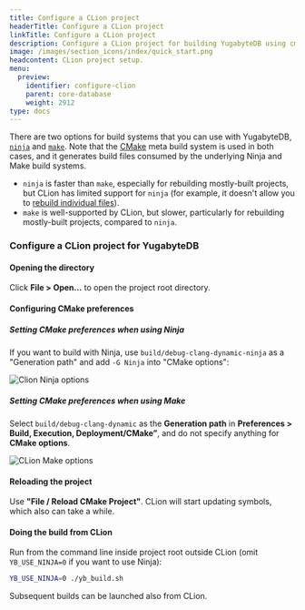 ```yaml
---
title: Configure a CLion project
headerTitle: Configure a CLion project
linkTitle: Configure a CLion project
description: Configure a CLion project for building YugabyteDB using cmake or ninja.
image: /images/section_icons/index/quick_start.png
headcontent: CLion project setup.
menu:
  preview:
    identifier: configure-clion
    parent: core-database
    weight: 2912
type: docs
---
```


There are two options for build systems that you can use with YugabyteDB, [`ninja`](https://ninja-build.org/) and [`make`](https://en.wikipedia.org/wiki/Make_(software)).
Note that the [CMake](https://cmake.org/) meta build system is used in both cases, and it generates build files consumed by the underlying Ninja and Make build systems.

* `ninja` is faster than `make`, especially for rebuilding mostly-built projects, but CLion has limited support for `ninja` (for example, it doesn't allow you to [rebuild individual files](https://youtrack.jetbrains.com/issue/CPP-17622)).
* `make` is well-supported by CLion, but slower, particularly for rebuilding mostly-built projects, compared to `ninja`.

### Configure a CLion project for YugabyteDB

#### Opening the directory

Click **File > Open…** to open the project root directory.

#### Configuring CMake preferences

##### Setting CMake preferences when using Ninja

If you want to build with Ninja, use `build/debug-clang-dynamic-ninja` as a "Generation path" and add `-G Ninja` into "CMake options":

![Clion Ninja options](/images/contribute/clion-cmake-options-ninja.png)

##### Setting CMake preferences when using Make

Select `build/debug-clang-dynamic` as the **Generation path** in **Preferences > Build, Execution, Deployment/CMake”**, and do not specify anything for **CMake options**.

![CLion Make options](/images/contribute/clion-cmake-options.png)

#### Reloading the project

Use **"File / Reload CMake Project"**. CLion will start updating symbols, which also can take a while.

#### Doing the build from CLion

Run from the command line inside project root outside CLion (omit `YB_USE_NINJA=0` if you want to use Ninja):

```sh
YB_USE_NINJA=0 ./yb_build.sh
```

Subsequent builds can be launched also from CLion.
